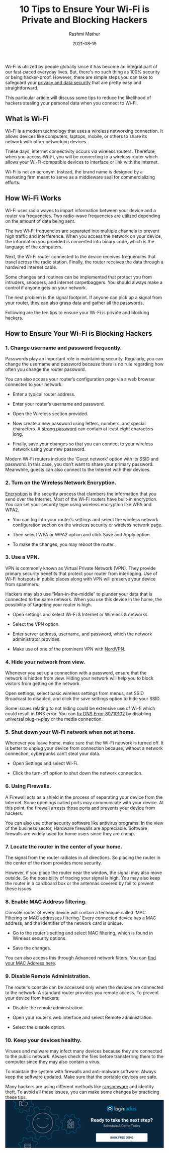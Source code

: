 ﻿---
title: "10 Tips to Ensure Your Wi-Fi is Private and Blocking Hackers"
date: "2021-08-19"
coverImage: "secure-wi-fi-against-hackers.jpg"
tags: ["loginradius"]
featured: false 
author: "Rashmi Mathur"
description: "This particular article will discuss some tips to reduce the likelihood of hackers stealing your personal data when you connect to Wi-Fi."
metadescription: "Learn and checkout the simple steps to secure your Wi-Fi privacy and data against hackers"
metatitle: "10 Tips to Secure your Wi-Fi against hackers"
---

Wi-Fi is utilized by people globally since it has become an integral part of our fast-paced everyday lives. But, there's no such thing as 100% security or being hacker-proof. However, there are simple steps you can take to safeguard your [privacy and data security](https://www.loginradius.com/blog/start-with-identity/consumer-data-privacy-security/) that are pretty easy and straightforward.

  

This particular article will discuss some tips to reduce the likelihood of hackers stealing your personal data when you connect to Wi-Fi.

## What is Wi-Fi

  

Wi-Fi is a modern technology that uses a wireless networking connection. It allows devices like computers, laptops, mobile, or others to share its network with other networking devices.

  

These days, internet connectivity occurs via wireless routers. Therefore, when you access Wi-Fi, you will be connecting to a wireless router which allows your Wi-Fi-compatible devices to interface or link with the internet.

  

Wi-Fi is not an acronym. Instead, the brand name is designed by a marketing firm meant to serve as a middleware seal for commercializing efforts.

## How Wi-Fi Works

  

Wi-Fi uses radio waves to impart information between your device and a router via frequencies. Two radio-wave frequencies are utilized depending on the amount of data being sent.

  

The two Wi-Fi frequencies are separated into multiple channels to prevent high traffic and interference. When you access the network on your device, the information you provided is converted into binary code, which is the language of the computers.

  

Next, the Wi-Fi router connected to the device receives frequencies that travel across the radio station. Finally, the router receives the data through a hardwired internet cable.

  

Some changes and routines can be implemented that protect you from intruders, snoopers, and internet carpetbaggers. You should always make a control if anyone gets on your network.

  

The next problem is the signal footprint. If anyone can pick up a signal from your router, they can also grasp data and gather all the passwords.

  

Following are the ten tips to ensure your Wi-Fi is private and blocking hackers.

## How to Ensure Your Wi-Fi is Blocking Hackers

### 1. Change username and password frequently.

Passwords play an important role in maintaining security. Regularly, you can change the username and password because there is no rule regarding how often you change the router password.

  

You can also access your router’s configuration page via a web browser connected to your network.

  

-   Enter a typical router address.
    
-   Enter your router’s username and password.
    
-   Open the Wireless section provided.
    
-   Now create a new password using letters, numbers, and special characters. A [strong password](https://www.loginradius.com/blog/async/password-security-best-practices-compliance/) can contain at least eight characters long.
    
-   Finally, save your changes so that you can connect to your wireless network using your new password.
    

  

Modern Wi-Fi routers include the ‘Guest network’ option with its SSID and password. In this case, you don’t want to share your primary password. Meanwhile, guests can also connect to the Internet with their devices.

### 2. Turn on the Wireless Network Encryption.

[Encryption](https://www.loginradius.com/blog/async/encryption-and-hashing/) is the security process that clambers the information that you send over the Internet. Most of the Wi-Fi routers have built-in encryption. You can set your security type using wireless encryption like WPA and WPA2.

  

-   You can log into your router’s settings and select the wireless network configuration section on the wireless security or wireless network page.
    
-   Then select WPA or WPA2 option and click Save and Apply option.
    
-   To make the changes, you may reboot the router.
    

  

### 3. Use a VPN.

VPN is commonly known as Virtual Private Network (VPN). They provide primary security benefits that protect your router from interloping. Use of Wi-Fi hotspots in public places along with VPN will preserve your device from spammers.

  

Hackers may also use “Man-in-the-middle” to plunder your data that is connected to the same network. When you use this device in the home, the possibility of targeting your router is high.

  

-   Open settings and select Wi-Fi & Internet or Wireless & networks.
    
-   Select the VPN option.
    
-   Enter server address, username, and password, which the network administrator provides.
    
-   Make use of one of the prominent VPN with <a rel="nofollow" href="https://nordvpn.com/download/social-site/">NordVPN</a>.
    

### 4. Hide your network from view.

Whenever you set up a connection with a password, ensure that the network is hidden from view. Hiding your network will help you to block visitors from getting on the network.

  

Open settings, select basic wireless settings from menus, set SSID Broadcast to disabled, and click the save settings option to hide your SSID.

  

Some issues relating to not hiding could be extensive use of Wi-fi which could result in DNS error. You can <a rel="nofollow" href="https://routerlogin.mobi/dns-error-80710102/">fix DNS Error 80710102</a> by disabling universal plug-n-play or the media connection.

### 5. Shut down your Wi-Fi network when not at home.

Whenever you leave home, make sure that the Wi-Fi network is turned off. It is better to unplug your device from connection because, without a network connection, cyberpunks can’t steal your data.

  

-   Open Settings and select Wi-Fi.
    
-   Click the turn-off option to shut down the network connection.
    

### 6. Using Firewalls.

A Firewall acts as a shield in the process of separating your device from the Internet. Some openings called ports may communicate with your device. At this point, the firewall arrests those ports and prevents your device from hackers.

  

You can also use other security software like antivirus programs. In the view of the business sector, Hardware firewalls are appreciable. Software firewalls are widely used for home users since they are cheap.

### 7. Locate the router in the center of your home.

  

The signal from the router radiates in all directions. So placing the router in the center of the room provides more security.

  

However, if you place the router near the window, the signal may also move outside. So the possibility of tracing your signal is high. You may also keep the router in a cardboard box or the antennas covered by foil to prevent these issues.

### 8. Enable MAC Address filtering.

Console router of every device will contain a technique called ‘MAC Filtering or MAC addresses filtering.’ Every connected device has a MAC address, and the identifier of the network card is unique.

  

-   Go to the router’s setting and select MAC filtering, which is found in Wireless security options.
    
-   Save the changes.
    

  

You can also access this through Advanced network filters. You can <a rel="nofollow" href="https://www.oit.uci.edu/mobile/registration/find-your-mac-address/">find your MAC Address here</a>.

  

### 9. Disable Remote Administration.

The router’s console can be accessed only when the devices are connected to the network. A standard router provides you remote access. To prevent your device from hackers:

  

-   Disable the remote administration.
    
-   Open your router’s web interface and select Remote administration.
    
-   Select the disable option.
    

  

### 10. Keep your devices healthy.

  

Viruses and malware may infect many devices because they are connected to the public network. Always check the files before transferring them to the computer since they may also contain a virus.

  

To maintain the system with firewalls and anti-malware software. Always keep the software updated. Make sure that the portable devices are safe.

  

Many hackers are using different methods like [ransomware](https://www.loginradius.com/resource/with-ransomware-on-the-rise-how-safe-is-your-business/) and identity theft. To avoid all these issues, you can make some changes by practicing these tips.
[![book-a-demo-Consultation](../../assets/book-a-demo-loginradius.png)](https://www.loginradius.com/book-a-demo/)